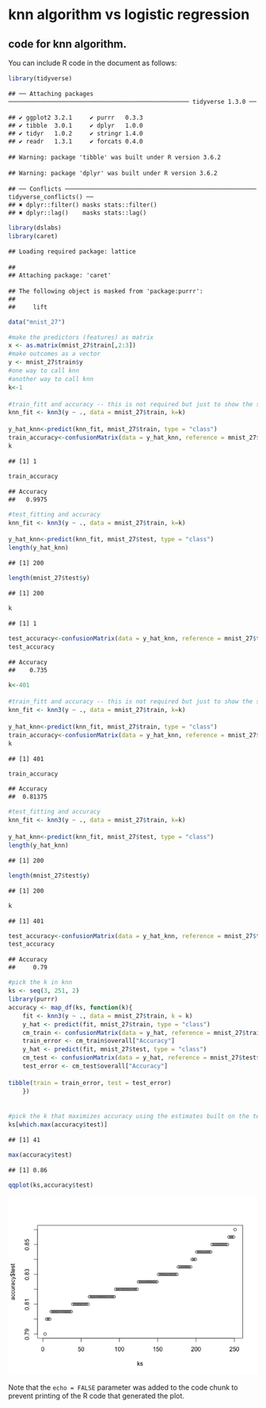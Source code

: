 knn algorithm vs logistic regression
================

## code for knn algorithm.

You can include R code in the document as
    follows:

``` r
library(tidyverse)
```

    ## ── Attaching packages ─────────────────────────────────────────────────── tidyverse 1.3.0 ──

    ## ✔ ggplot2 3.2.1     ✔ purrr   0.3.3
    ## ✔ tibble  3.0.1     ✔ dplyr   1.0.0
    ## ✔ tidyr   1.0.2     ✔ stringr 1.4.0
    ## ✔ readr   1.3.1     ✔ forcats 0.4.0

    ## Warning: package 'tibble' was built under R version 3.6.2

    ## Warning: package 'dplyr' was built under R version 3.6.2

    ## ── Conflicts ────────────────────────────────────────────────────── tidyverse_conflicts() ──
    ## ✖ dplyr::filter() masks stats::filter()
    ## ✖ dplyr::lag()    masks stats::lag()

``` r
library(dslabs)
library(caret)
```

    ## Loading required package: lattice

    ## 
    ## Attaching package: 'caret'

    ## The following object is masked from 'package:purrr':
    ## 
    ##     lift

``` r
data("mnist_27")
```

``` r
#make the predictors (features) as matrix
x <- as.matrix(mnist_27$train[,2:3])
#make outcomes as a vector
y <- mnist_27$train$y
#one way to call knn 
#another way to call knn
k<-1

#train_fitt and accuracy -- this is not required but just to show the sample
knn_fit <- knn3(y ~ ., data = mnist_27$train, k=k)

y_hat_knn<-predict(knn_fit, mnist_27$train, type = "class")
train_accuracy<-confusionMatrix(data = y_hat_knn, reference = mnist_27$train$y)$overall["Accuracy"]
k
```

    ## [1] 1

``` r
train_accuracy
```

    ## Accuracy 
    ##   0.9975

``` r
#test_fitting and accuracy
knn_fit <- knn3(y ~ ., data = mnist_27$train, k=k)

y_hat_knn<-predict(knn_fit, mnist_27$test, type = "class")
length(y_hat_knn)
```

    ## [1] 200

``` r
length(mnist_27$test$y)
```

    ## [1] 200

``` r
k
```

    ## [1] 1

``` r
test_accuracy<-confusionMatrix(data = y_hat_knn, reference = mnist_27$test$y)$overall["Accuracy"]
test_accuracy
```

    ## Accuracy 
    ##    0.735

``` r
k<-401

#train_fitt and accuracy -- this is not required but just to show the sample
knn_fit <- knn3(y ~ ., data = mnist_27$train, k=k)

y_hat_knn<-predict(knn_fit, mnist_27$train, type = "class")
train_accuracy<-confusionMatrix(data = y_hat_knn, reference = mnist_27$train$y)$overall["Accuracy"]
k
```

    ## [1] 401

``` r
train_accuracy
```

    ## Accuracy 
    ##  0.81375

``` r
#test_fitting and accuracy
knn_fit <- knn3(y ~ ., data = mnist_27$train, k=k)

y_hat_knn<-predict(knn_fit, mnist_27$test, type = "class")
length(y_hat_knn)
```

    ## [1] 200

``` r
length(mnist_27$test$y)
```

    ## [1] 200

``` r
k
```

    ## [1] 401

``` r
test_accuracy<-confusionMatrix(data = y_hat_knn, reference = mnist_27$test$y)$overall["Accuracy"]
test_accuracy
```

    ## Accuracy 
    ##     0.79

``` r
#pick the k in knn
ks <- seq(3, 251, 2)
library(purrr)
accuracy <- map_df(ks, function(k){
    fit <- knn3(y ~ ., data = mnist_27$train, k = k)
    y_hat <- predict(fit, mnist_27$train, type = "class")
    cm_train <- confusionMatrix(data = y_hat, reference = mnist_27$train$y)
    train_error <- cm_train$overall["Accuracy"]
    y_hat <- predict(fit, mnist_27$test, type = "class")
    cm_test <- confusionMatrix(data = y_hat, reference = mnist_27$test$y)
    test_error <- cm_test$overall["Accuracy"]
    
tibble(train = train_error, test = test_error)
    })


#pick the k that maximizes accuracy using the estimates built on the test data
ks[which.max(accuracy$test)]
```

    ## [1] 41

``` r
max(accuracy$test)
```

    ## [1] 0.86

``` r
qqplot(ks,accuracy$test)
```

![](overfitting_knn_sample_files/figure-gfm/unnamed-chunk-2-1.png)<!-- -->

Note that the `echo = FALSE` parameter was added to the code chunk to
prevent printing of the R code that generated the plot.
